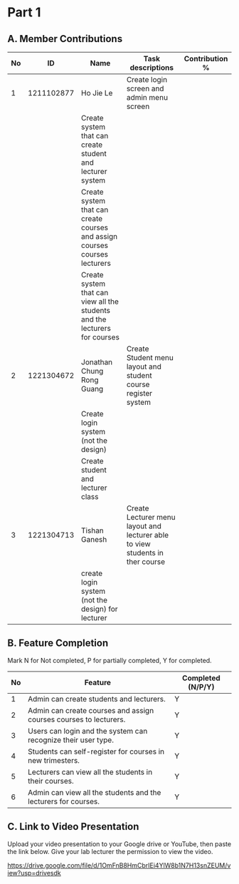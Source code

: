 # Part 1

## A. Member Contributions

No | ID         | Name                     |                            Task descriptions                                 | Contribution %
-- | ---------- | ------------------------ | -----------------------------------------------------------------------------|---------------
1  | 1211102877 | Ho Jie Le                | Create login screen and admin menu screen                                    |
   |            |                          | Create system that can create student and lecturer system                    |
   |            |                          | Create system that can create courses and assign courses courses lecturers   |
   |            |                          | Create system that can view all the students and the lecturers for courses   |           
2  | 1221304672 | Jonathan Chung Rong Guang| Create Student menu layout and student course register system                |
   |            |                          | Create login system (not the design)                                         |
   |            |                          | Create student and lecturer class                                            |     
3  | 1221304713 | Tishan Ganesh            | Create Lecturer menu layout and lecturer able to view students in ther course|
   |            |                          | create login system (not the design) for lecturer                            |



## B. Feature Completion

Mark N for Not completed, P for partially completed, Y for completed. 

No | Feature                                                                         | Completed (N/P/Y)
-- | ------------------------------------------------------------------------------- | ---------------
1  | Admin can create students and lecturers.                                        |       Y
2  | Admin can create courses and assign courses courses to lecturers.               |       Y
3  | Users can login and the system can recognize their user type.                   |       Y
4  | Students can self-register for courses in new trimesters.                       |       Y
5  | Lecturers can view all the students in their courses.                           |       Y
6  | Admin can view all the students and the lecturers for courses.                  |       Y


## C. Link to Video Presentation

Upload your video presentation to your Google drive or YouTube, then paste the link below. Give your lab lecturer the permission to view the video.

https://drive.google.com/file/d/1OmFnB8HmCbrIEi4YlW8b1N7H13snZEUM/view?usp=drivesdk

